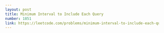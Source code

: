 ```yaml
---
layout: post
title: Minimum Interval to Include Each Query
number: 1851
link: https://leetcode.com/problems/minimum-interval-to-include-each-query
---
```

